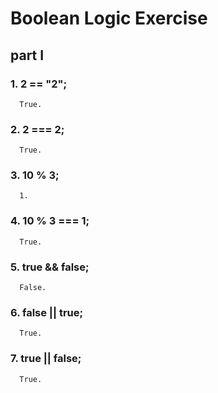 # Boolean Logic Exercise

## part I

### 1. 2 == "2";
      True.

### 2. 2 === 2;
      True.

### 3. 10 % 3;
      1.

### 4. 10 % 3 === 1;
      True.

### 5. true && false;
      False.

### 6. false || true;
      True.

### 7. true || false;
      True.
